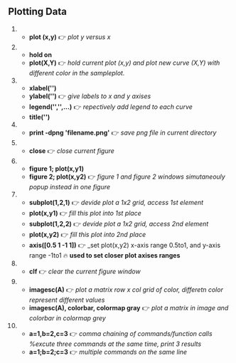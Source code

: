 ## Plotting Data

1. * __plot (x,y)__  :point_right: _plot y versus x_
2. *  __hold on__
   *  __plot(X,Y)__ :point_right: _hold current plot (x,y) and plot new curve (X,Y) with different color in the sampleplot._
3. * __xlabel('')__
   * __ylabel('')__ :point_right: _give labels to x and y axises_
   * __legend('','',...)__ :point_right: _repectively add legend to each curve_
   * __title('')__
4. * __print -dpng 'filename.png'__ :point_right: _save png file in current directory_
5. * __close__ :point_right: _close current figure_
6. * __figure 1; plot(x,y1)__
   * __figure 2; plot(x,y2)__ :point_right: _figure 1 and figure 2 windows simutaneouly popup instead in one figure_
7. * __subplot(1,2,1)__ :point_right: _devide plot a 1x2 grid, access 1st element_
   * __plot(x,y1)__ :point_right: _fill this plot into 1st place_
   * __subplot(1,2,2)__ :point_right: _devide plot a 1x2 grid, access 2nd element_
   * __plot(x,y2)__ :point_right: _fill this plot into 2nd place_
   * __axis([0.5 1 -1 1])__ :point_right: _set plot(x,y2) x-axis range 0.5to1, and y-axis range -1to1 :fire: __used to set closer plot axises ranges__
8. * __clf__ :point_right: _clear the current figure window_
9. * __imagesc(A)__ :point_right: _plot a matrix row x col grid of color, differetn color represent different values_
   * __imagesc(A), colorbar, colormap gray__ :point_right: _plot a matrix in image and colorbar in colormap grey_
10. * __a=1,b=2,c=3__ :point_right: _comma chaining of commands/function calls %excute three commands at the same time, print 3 results_ 
    * __a=1;b=2;c=3__ :point_right: _multiple commands on the same line_
